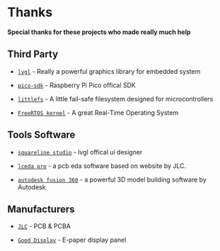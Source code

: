 Thanks
=============================

**Special thanks for these projects who made really much help**

Third Party
-----------------------------

- [`lvgl`]() - Really a powerful graphics library for embedded system

- [`pico-sdk`]() - Raspberry Pi Pico offical SDK

- [`littlefs`](https://github.com/littlefs-project/littlefs) - A little fail-safe filesystem designed for microcontrollers

- [`FreeRTOS kernel`](https://github.com/FreeRTOS/FreeRTOS-Kernel) - A great Real-Time Operating System

Tools Software
-----------------------------

- [`squareline studio`](https://squareline.io/) - lvgl offical ui designer

- [`lceda pro`](https://pro.lceda.cn/) - a pcb eda software based on website by JLC.

- [`autodesk fusion 360`](https://www.autodesk.com/products/fusion-360/overview?term=1-YEAR&tab=subscription) - a powerful 3D model building software by Autodesk

Manufacturers
-----------------------------

- [`JLC`](https://www.jlc.com/) - PCB & PCBA

- [`Good Display`](https://www.good-display.com/) - E-paper display panel